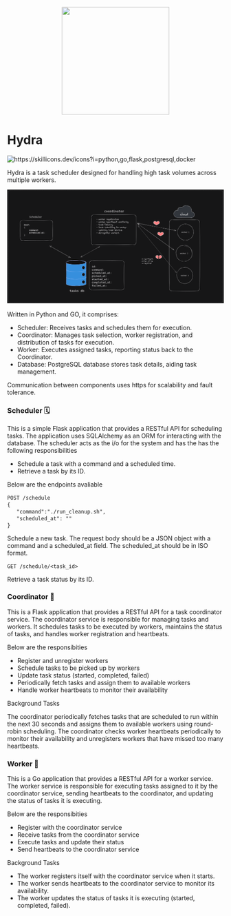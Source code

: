 <p align="center">
   <img src="https://ik.imagekit.io/ara0n/for_exceptional_broski.png" width="250" height="250">
</p>

# Hydra
<img src="https://skillicons.dev/icons?i=python,go,flask,postgresql,docker" alt="https://skillicons.dev/icons?i=python,go,flask,postgresql,docker" /> 

</br>

Hydra is a task scheduler designed for handling high task volumes across multiple workers.

![Hydra Hero](docs/HLD.png)

Written in Python and GO, it comprises:

- Scheduler: Receives tasks and schedules them for execution.
- Coordinator: Manages task selection, worker registration, and distribution of tasks for execution.
- Worker: Executes assigned tasks, reporting status back to the Coordinator.
- Database: PostgreSQL database stores task details, aiding task management.

Communication between components uses https for scalability and fault tolerance.

### Scheduler 🗓️
This is a simple Flask application that provides a RESTful API for scheduling tasks. The application uses SQLAlchemy as an ORM for interacting with the database.
The scheduler acts as the i/o for the system and has the has the following responsibilities

- Schedule a task with a command and a scheduled time.
- Retrieve a task by its ID.

Below are the endpoints avaliable
```curl
POST /schedule
{
   "command":"./run_cleanup.sh",
   "scheduled_at": ""
}
```

Schedule a new task. The request body should be a JSON object with a command and a scheduled_at field. The scheduled_at should be in ISO format.

```curl
GET /schedule/<task_id>
```
Retrieve a task status by its ID.

### Coordinator 🧠
This is a Flask application that provides a RESTful API for a task coordinator service. The coordinator service is responsible for managing tasks and workers. It schedules tasks to be executed by workers, maintains the status of tasks, and handles worker registration and heartbeats.

Below are the responsibities

- Register and unregister workers
- Schedule tasks to be picked up by workers
- Update task status (started, completed, failed)
- Periodically fetch tasks and assign them to available workers
- Handle worker heartbeats to monitor their availability

Background Tasks

The coordinator periodically fetches tasks that are scheduled to run within the next 30 seconds and assigns them to available workers using round-robin scheduling.
The coordinator checks worker heartbeats periodically to monitor their availability and unregisters workers that have missed too many heartbeats.

### Worker 💪

This is a Go application that provides a RESTful API for a worker service. The worker service is responsible for executing tasks assigned to it by the coordinator service, sending heartbeats to the coordinator, and updating the status of tasks it is executing.

Below are the responsibities
- Register with the coordinator service
- Receive tasks from the coordinator service
- Execute tasks and update their status
- Send heartbeats to the coordinator service

Background Tasks

- The worker registers itself with the coordinator service when it starts.
- The worker sends heartbeats to the coordinator service to monitor its availability.
- The worker updates the status of tasks it is executing (started, completed, failed).

